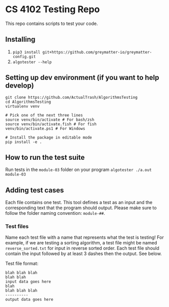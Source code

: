 # CS 4102 Testing Repo

This repo contains scripts to test your code.

## Installing

1. ```pip3 install git+https://github.com/greymatter-io/greymatter-config.git```
2. `algotester --help`

## Setting up dev environment (if you want to help develop)
```
git clone https://github.com/ActualTrash/AlgorithmsTesting
cd AlgorithmsTesting
virtualenv venv

# Pick one of the next three lines
source venv/bin/activate # For bash/zsh
source venv/bin/activate.fish # For fish
venv/bin/activate.ps1 # For Windows

# Install the package in editable mode
pip install -e .
```

## How to run the test suite

Run tests in the `module-03` folder on your program
```algotester ./a.out module-03```

## Adding test cases

Each file contains one test. This tool defines a test as an input and the corresponding text that the program should output. Please make sure to follow the folder naming convention: `module-##`.

### Test files

Name each test file with a name that represents what the test is testing! For example, if we are testing a sorting algorithm, a test file might be named `reverse_sorted.txt` for input in reverse sorted order. Each test file should contain the input followed by at least 3 dashes then the output. See below.

Test file format:
```
blah blah blah
blah blah
input data goes here
blah
blah blah blah
----------
output data goes here
````
